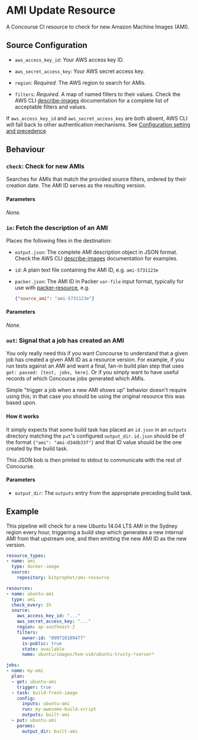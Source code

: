 # AMI Update Resource

A Concourse CI resource to check for new Amazon Machine Images (AMI).

## Source Configuration

- `aws_access_key_id`: Your AWS access key ID.

- `aws_secret_access_key`: Your AWS secret access key. 

- `region`: *Required.* The AWS region to search for AMIs.

- `filters`: *Required.* A map of named filters to their values. Check the AWS CLI [describe-images](http://docs.aws.amazon.com/cli/latest/reference/ec2/describe-images.html) documentation for a complete list of acceptable filters and values.

If `aws_access_key_id` and `aws_secret_access_key` are both absent, AWS CLI will fall back to other authentication mechanisms. See [Configuration setting and precedence](http://docs.aws.amazon.com/cli/latest/userguide/cli-chap-getting-started.html#config-settings-and-precedence)

## Behaviour

### `check`: Check for new AMIs

Searches for AMIs that match the provided source filters, ordered by their creation date. The AMI ID serves as the resulting version.

#### Parameters

*None.*

### `in`: Fetch the description of an AMI

Places the following files in the destination:

- `output.json`: The complete AMI description object in JSON format. Check the AWS CLI [describe-images](http://docs.aws.amazon.com/cli/latest/reference/ec2/describe-images.html#examples) documentation for examples.

- `id`: A plain text file containing the AMI ID, e.g. `ami-5731123e`

- `packer.json`: The AMI ID in Packer `var-file` input format, typically for use with [packer-resource](https://github.com/jdub/packer-resource), e.g.

  ```json
  {"source_ami": "ami-5731123e"}
  ```

#### Parameters

*None.*

### `out`: Signal that a job has created an AMI

You only really need this if you want Concourse to understand that a given job
has created a given AMI ID as a resource version. For example, if you run
tests against an AMI and want a final, fan-in build plan step that uses `get:
passed: [test, jobs, here]`. Or if you simply want to have useful records of
which Concourse jobs generated which AMIs.

Simple "trigger a job when a new AMI shows up" behavior doesn't require
using this; in that case you should be using the original resource this was
based upon.

#### How it works

It simply expects that some build task has placed an `id.json` in an `outputs`
directory matching the `put`'s configured `output_dir`. `id.json` should be of
the format `{"ami": "ami-d34db33f"}` and that ID value should be the one
created by the build task.

This JSON bob is then printed to stdout to communicate with the rest of
Concourse.

#### Parameters

- `output_dir`: The `outputs` entry from the appropriate preceding build task.

## Example

This pipeline will check for a new Ubuntu 14.04 LTS AMI in the Sydney region
every hour, triggering a build step which generates a new internal AMI from
that upstream one, and then emitting the new AMI ID as the new version.

```yaml
resource_types:
- name: ami
  type: docker-image
  source:
    repository: bitprophet/ami-resource

resources:
- name: ubuntu-ami
  type: ami
  check_every: 1h
  source:
    aws_access_key_id: "..."
    aws_secret_access_key: "..."
    region: ap-southeast-2
    filters:
      owner-id: "099720109477"
      is-public: true
      state: available
      name: ubuntu/images/hvm-ssd/ubuntu-trusty-*server*

jobs:
- name: my-ami
  plan:
  - get: ubuntu-ami
    trigger: true
  - task: build-fresh-image
    config:
      inputs: ubuntu-ami
      run: my-awesome-build-script
      outputs: built-ami
  - put: ubuntu-ami
    params:
      output_dir: built-ami
```
